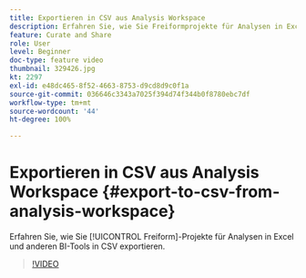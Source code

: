 ```yaml
---
title: Exportieren in CSV aus Analysis Workspace
description: Erfahren Sie, wie Sie Freiformprojekte für Analysen in Excel und anderen BI-Tools in CSV exportieren.
feature: Curate and Share
role: User
level: Beginner
doc-type: feature video
thumbnail: 329426.jpg
kt: 2297
exl-id: e48dc465-8f52-4663-8753-d9cd8d9c0f1a
source-git-commit: 036646c3343a7025f394d74f344b0f8780ebc7df
workflow-type: tm+mt
source-wordcount: '44'
ht-degree: 100%

---
```


# Exportieren in CSV aus Analysis Workspace {#export-to-csv-from-analysis-workspace}

Erfahren Sie, wie Sie [!UICONTROL Freiform]-Projekte für Analysen in Excel und anderen BI-Tools in CSV exportieren.

>[!VIDEO](https://video.tv.adobe.com/v/24712/?quality=12)
